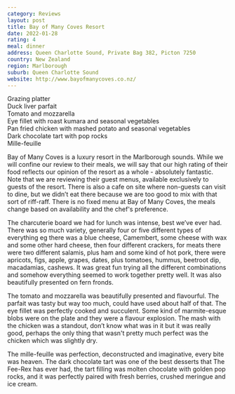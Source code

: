 ```yaml
---
category: Reviews
layout: post
title: Bay of Many Coves Resort
date: 2022-01-28
rating: 4
meal: dinner
address: Queen Charlotte Sound, Private Bag 382, Picton 7250
country: New Zealand
region: Marlborough
suburb: Queen Charlotte Sound
website: http://www.bayofmanycoves.co.nz/
---
```

Grazing platter  
Duck liver parfait  
Tomato and mozzarella  
Eye fillet with roast kumara and seasonal vegetables  
Pan fried chicken with mashed potato and seasonal vegetables  
Dark chocolate tart with pop rocks  
Mille-feuille  

Bay of Many Coves is a luxury resort in the Marlborough sounds. While we will confine our review to their meals, we will say that our high rating of their food reflects our opinion of the resort as a whole - absolutely fantastic. Note that we are reviewing their guest menus, available exclusively to guests of the resort. There is also a cafe on site where non-guests can visit to dine, but we didn’t eat there because we are too good to mix with that sort of riff-raff. There is no fixed menu at Bay of Many Coves, the meals change based on availability and the chef's preference. 

The charcuterie board we had for lunch was intense, best we’ve ever had. There was so much variety, generally four or five different types of everything eg there was a blue cheese, Camembert, some cheese with wax and some other hard cheese, then four different crackers, for meats there were two different salamis, plus ham and some kind of hot pork, there were apricots, figs, apple, grapes, dates, plus tomatoes, hummus, beetroot dip, macadamias, cashews. It was great fun trying all the different combinations and somehow everything seemed to work together pretty well. It was also beautifully presented on fern fronds. 

The tomato and mozzarella was beautifully presented and flavourful. The parfait was tasty but way too much, could have used about half of that. The eye fillet was perfectly cooked and succulent. Some kind of marmite-esque blobs were on the plate and they were a flavour explosion. The mash with the chicken was a standout, don’t know what was in it but it was really good, perhaps the only thing that wasn't pretty much perfect was the chicken which was slightly dry. 

The mille-feuille was perfection, deconstructed and imaginative, every bite was heaven. The dark chocolate tart was one of the best desserts that The Fee-Rex has ever had, the tart filling was molten chocolate with golden pop rocks, and it was perfectly paired with fresh berries, crushed meringue and ice cream.
